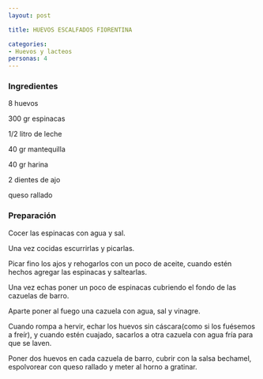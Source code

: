 ```yaml
---
layout: post

title: HUEVOS ESCALFADOS FIORENTINA

categories:
- Huevos y lacteos
personas: 4 
---
```


<h3>Ingredientes</h3>
8 huevos

300 gr espinacas

1/2 litro de leche

40 gr mantequilla

40 gr harina

2 dientes de ajo

queso rallado

<h3>Preparación</h3>
Cocer las espinacas con agua y sal.

Una vez cocidas escurrirlas y picarlas.

Picar fino los ajos y rehogarlos con un poco de aceite, cuando estén hechos agregar las espinacas y saltearlas.

Una vez echas poner un poco de espinacas cubriendo el fondo de las cazuelas de barro.

Aparte poner al fuego una cazuela con agua, sal y vinagre.

Cuando rompa a hervir, echar los huevos sin cáscara(como si los fuésemos a freír), y cuando estén cuajado, sacarlos a otra cazuela con agua fría para que se laven.

Poner dos huevos en cada cazuela de barro, cubrir con la salsa bechamel, espolvorear con queso rallado y meter al horno a gratinar.

